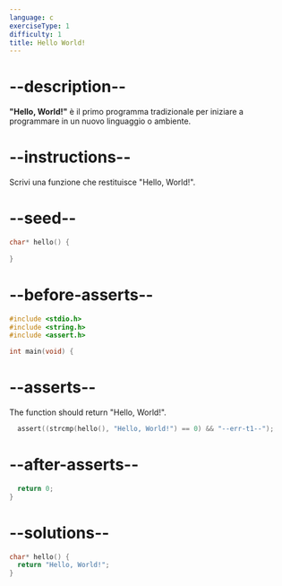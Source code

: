 ```yaml
---
language: c
exerciseType: 1
difficulty: 1
title: Hello World!
---
```


# --description--

__"Hello, World!"__ è il primo programma tradizionale per iniziare a programmare in un nuovo linguaggio o ambiente.

# --instructions--

Scrivi una funzione che restituisce "Hello, World!".

# --seed--

```c
char* hello() {
  
}
```

# --before-asserts--

```c
#include <stdio.h>
#include <string.h>
#include <assert.h>

int main(void) {
```

# --asserts--

The function should return "Hello, World!".

```c
  assert((strcmp(hello(), "Hello, World!") == 0) && "--err-t1--");
```

# --after-asserts--

```c
  return 0;
}
```

# --solutions--

```c
char* hello() {
  return "Hello, World!";
}
```
